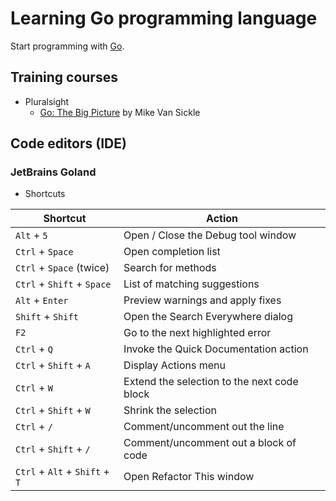 # Learning Go programming language

Start programming with [Go](https://go.dev/).

## Training courses

* Pluralsight
  * [Go: The Big Picture](https://app.pluralsight.com/library/courses/go-big-picture/table-of-contents) by Mike Van Sickle

## Code editors (IDE)

### JetBrains Goland

* Shortcuts

| Shortcut                       | Action                                      |
|--------------------------------|---------------------------------------------|
| `Alt` + `5`                    | Open / Close the Debug tool window          |
| `Ctrl` + `Space`               | Open completion list                        |
| `Ctrl` + `Space` (twice)       | Search for methods                          |
| `Ctrl` + `Shift` + `Space`     | List of matching suggestions                |
| `Alt` + `Enter`                | Preview warnings and apply fixes            |
| `Shift` + `Shift`              | Open the Search Everywhere dialog           |
| `F2`                           | Go to the next highlighted error            |
| `Ctrl` + `Q`                   | Invoke the Quick Documentation action       |
| `Ctrl` + `Shift` + `A`         | Display Actions menu                        |
| `Ctrl` + `W`                   | Extend the selection to the next code block |
| `Ctrl` + `Shift` + `W`         | Shrink the selection                        |
| `Ctrl` + `/`                   | Comment/uncomment out the line              |
| `Ctrl` + `Shift` + `/`         | Comment/uncomment out a block of code       |
| `Ctrl` + `Alt` + `Shift` + `T` | Open Refactor This window                   |
